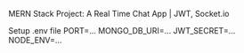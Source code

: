 MERN Stack Project: A Real Time Chat App | JWT, Socket.io


Setup .env file
PORT=...
MONGO_DB_URI=...
JWT_SECRET=...
NODE_ENV=...                
